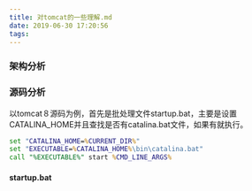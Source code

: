 ```yaml
---
title: 对tomcat的一些理解.md
date: 2019-06-30 17:20:56
tags:
---
```



### 架构分析

### 源码分析

以tomcat８源码为例，首先是批处理文件startup.bat，主要是设置CATALINA_HOME并且查找是否有catalina.bat文件，如果有就执行。

```bat
set "CATALINA_HOME=%CURRENT_DIR%"
set "EXECUTABLE=%CATALINA_HOME%\bin\catalina.bat"
call "%EXECUTABLE%" start %CMD_LINE_ARGS% 

```

#### startup.bat
